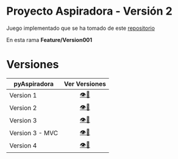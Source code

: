 # Proyecto Aspiradora - Versión 2

Juego implementado que se ha tomado de este [repositorio](https://github.com/puntoReflex/pyAspiradora/blob/main/enunciado.md)

En esta rama **Feature/Version001**

# Versiones


<div align=center>

|pyAspiradora|Ver Versiones|
|-|:-:|
|Version 1|[👁️📒](https://github.com/MRSergio21/23-24-IdSw2-SDD/tree/feature/version001)|
|Version 2|[👁️📒](/src/README.md)|
|Version 3|[👁️📒](https://github.com/MRSergio21/23-24-IdSw2-SDD/tree/feature/version003)|
|Version 3 - MVC|[👁️📒](https://github.com/MRSergio21/23-24-IdSw2-SDD/tree/feature/version003-mvc)|
|Version 4|[👁️📒](https://github.com/MRSergio21/23-24-IdSw2-SDD/tree/main)|

</div>
